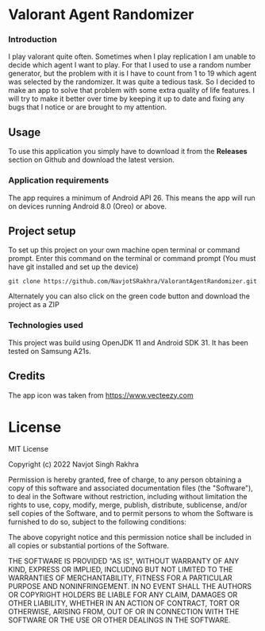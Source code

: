 # Valorant Agent Randomizer
### Introduction
I play valorant quite often. Sometimes when I play replication I am unable to 
decide which agent I want to play. For that I used to use a random number generator,
but the problem with it is I have to count from 1 to 19 which agent was selected
by the randomizer. It was quite a tedious task. So I decided to make an app to
solve that problem with some extra quality of life features. I will try to make
it better over time by keeping it up to date and fixing any bugs that I notice
 or are brought to my attention.
## Usage
To use this application you simply have to download it from the **Releases** section
on Github and download the latest version.
### Application requirements
The app requires a minimum of Android API 26. This means the app will run on 
devices running Android 8.0 (Oreo) or above.
## Project setup
To set up this project on your own machine open terminal or command prompt. Enter
this command on the terminal or command prompt (You must have git installed and 
set up the device)

``git clone https://github.com/NavjotSRakhra/ValorantAgentRandomizer.git``

Alternately you can also click on the green code button and download the project
as a ZIP

### Technologies used
This project was build using OpenJDK 11 and Android SDK 31. It has been tested on Samsung A21s.

## Credits
The app icon was taken from https://www.vecteezy.com

# License
MIT License

Copyright (c) 2022 Navjot Singh Rakhra

Permission is hereby granted, free of charge, to any person obtaining a copy
of this software and associated documentation files (the "Software"), to deal
in the Software without restriction, including without limitation the rights
to use, copy, modify, merge, publish, distribute, sublicense, and/or sell
copies of the Software, and to permit persons to whom the Software is
furnished to do so, subject to the following conditions:

The above copyright notice and this permission notice shall be included in all
copies or substantial portions of the Software.

THE SOFTWARE IS PROVIDED "AS IS", WITHOUT WARRANTY OF ANY KIND, EXPRESS OR
IMPLIED, INCLUDING BUT NOT LIMITED TO THE WARRANTIES OF MERCHANTABILITY,
FITNESS FOR A PARTICULAR PURPOSE AND NONINFRINGEMENT. IN NO EVENT SHALL THE
AUTHORS OR COPYRIGHT HOLDERS BE LIABLE FOR ANY CLAIM, DAMAGES OR OTHER
LIABILITY, WHETHER IN AN ACTION OF CONTRACT, TORT OR OTHERWISE, ARISING FROM,
OUT OF OR IN CONNECTION WITH THE SOFTWARE OR THE USE OR OTHER DEALINGS IN THE
SOFTWARE.